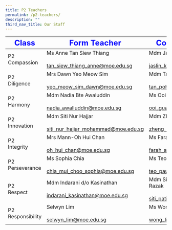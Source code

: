 ```yaml
---
title: P2 Teachers
permalink: /p2-teachers/
description: ""
third_nav_title: Our Staff
---
```

|     <strong style="color: blue; font-size: 24px;">Class</strong>|<strong style="color: blue; font-size: 24px;">Form Teacher</strong>|<strong style="color: blue; font-size: 24px;">Co-Form Teacher</strong>|
|-------------------|-------------------------------------------------------------------|--------------------------------------------------------------------|
| P2 <br>Compassion     | Ms Anne Tan Siew Thiang<br><br><a href="mailto:tan_siew_thiang_anne@moe.edu.sg">tan_siew_thiang_anne@moe.edu.sg</a>         | Mdm Jaslin Ku <br><br><a href="mailto:jaslin_ku_siew_chen@moe.edu.sg">jaslin_ku_siew_chen@moe.edu.sg                                     |
| P2<br> Diligence      | Mrs Dawn Yeo Meow Sim<br><br> </a><a href="mailto:yeo_meow_sim_dawn@moe.edu.sg">yeo_meow_sim_dawn@moe.edu.sg</a>         | Mdm Tan Poh Bee<br><br><a href="mailto:tan_poh_bee@moe.edu.sg">tan_poh_bee@moe.edu.sg</a>                        |
| P2<br> Harmony        | Mdm Nadia Bte Awaluddin<br><br><a href="mailto:nadia_awalluddin@moe.edu.sg">nadia_awalluddin@moe.edu.sg</a>        | Ms Ooi Guat Lan<br><br><a href="mailto:ooi_guat_lan@moe.edu.sg">ooi_guat_lan@moe.edu.sg</a>                     |
| P2<br> Innovation     | Mdm Siti Nur Hajjar<br><br><a href="mailto:siti_nur_hajjar_mohammad@moe.edu.sg">siti_nur_hajjar_mohammad@moe.edu.sg</a>    | Mdm Zheng Li<br><br><a href="mailto:zheng_li@moe.edu.sg">zheng_li@moe.edu.sg</a>                            |
| P2<br> Integrity      | Mrs Mann-Oh Hui Chan<br><br><a href="mailto:oh_hui_chan@moe.edu.sg">oh_hui_chan@moe.edu.sg</a>             | Ms Farah Adibah Binte Johari<br><br><a href="mailto:farah_adibah_johari@moe.edu.sg">farah_adibah_johari@moe.edu.sg</a> |
| P2 <br>Perseverance   | Ms Sophia Chia<br><br><a href="mailto:chia_mui_choo_sophia@moe.edu.sg">chia_mui_choo_sophia@moe.edu.sg</a>             | Ms Teo Pauline<br><br><a href="mailto:teo_pauline@moe.edu.sg">teo_pauline@moe.edu.sg</a>                       |
| P2 <br>Respect        | Mdm Indarani d/o Kasinathan<br><br><a href="mailto:indarani_kasinathan@moe.edu.sg">indarani_kasinathan@moe.edu.sg</a> | Mdm Siti Patimah Binte Abd Razak <br><br><a href="mailto:siti_patimah@moe.edu.sg">siti_patimah@moe.edu.sg</a>    |
| P2<br> Responsibility | Selwyn Lim<br><br><a href="mailto:selwyn_lim@moe.edu.sg">selwyn_lim@moe.edu.sg</a>                   | Ms Wong Lin Hui<br><br><a href="mailto:wong_lin_hui@moe.edu.sg">wong_lin_hui@moe.edu.sg</a>                       |